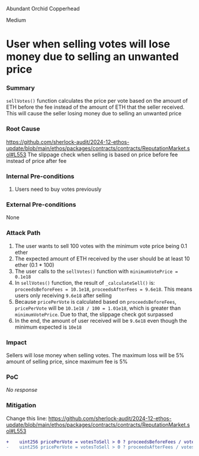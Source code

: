 Abundant Orchid Copperhead

Medium

# User when selling votes will lose money due to selling an unwanted price

### Summary

`sellVotes()` function calculates the price per vote based on the amount of ETH before the fee instead of the amount of ETH that the seller received. This will cause the seller losing money due to selling an unwanted price



### Root Cause

https://github.com/sherlock-audit/2024-12-ethos-update/blob/main/ethos/packages/contracts/contracts/ReputationMarket.sol#L553
The slippage check when selling is based on price before fee instead of price after fee

### Internal Pre-conditions

1. Users need to buy votes previously

### External Pre-conditions

None

### Attack Path

1. The user wants to sell 100 votes with the minimum vote price being 0.1 ether
2. The expected amount of ETH received by the user should be at least 10 ether (0.1 * 100)
3. The user calls to the `sellVotes()` function with `minimumVotePrice = 0.1e18`
4.  In `sellVotes()` function, the result of `_calculateSell()` is: `proceedsBeforeFees = 10.1e18`, `proceedsAfterFees = 9.6e18`. This means users only receiving `9.6e18` after selling
5. Because `pricePerVote` is calculated based on `proceedsBeforeFees`, `pricePerVote` will be `10.1e18 / 100 = 1.01e18`, which is greater than `minimumVotePrice`. Due to that, the slippage check got surpassed 
6. In the end, the amount of user received will be `9.6e18` even though the minimum expected is `10e18`

### Impact

Sellers will lose money when selling votes. The maximum loss will be 5% amount of selling price, since maximum fee is 5%

### PoC

_No response_

### Mitigation

Change this line: https://github.com/sherlock-audit/2024-12-ethos-update/blob/main/ethos/packages/contracts/contracts/ReputationMarket.sol#L553

```diff
+    uint256 pricePerVote = votesToSell > 0 ? proceedsBeforeFees / votesToSell : 0;
-    uint256 pricePerVote = votesToSell > 0 ? proceedsAfterFees / votesToSell : 0;


```